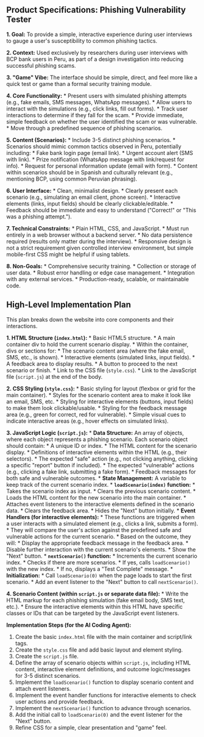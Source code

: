 ## Product Specifications: Phishing Vulnerability Tester

**1. Goal:** To provide a simple, interactive experience during user interviews to gauge a user's susceptibility to common phishing tactics.

**2. Context:** Used exclusively by researchers during user interviews with BCP bank users in Peru, as part of a design investigation into reducing successful phishing scams.

**3. "Game" Vibe:** The interface should be simple, direct, and feel more like a quick test or game than a formal security training module.

**4. Core Functionality:**
    * Present users with simulated phishing attempts (e.g., fake emails, SMS messages, WhatsApp messages).
    * Allow users to interact with the simulations (e.g., click links, fill out forms).
    * Track user interactions to determine if they fall for the scam.
    * Provide immediate, simple feedback on whether the user identified the scam or was vulnerable.
    * Move through a predefined sequence of phishing scenarios.

**5. Content (Scenarios):**
    * Include 3-5 distinct phishing scenarios.
    * Scenarios should mimic common tactics observed in Peru, potentially including:
        * Fake bank login page (email link).
        * Urgent account alert (SMS with link).
        * Prize notification (WhatsApp message with link/request for info).
        * Request for personal information update (email with form).
    * Content within scenarios should be in Spanish and culturally relevant (e.g., mentioning BCP, using common Peruvian phrasing).

**6. User Interface:**
    * Clean, minimalist design.
    * Clearly present each scenario (e.g., simulating an email client, phone screen).
    * Interactive elements (links, input fields) should be clearly clickable/editable.
    * Feedback should be immediate and easy to understand ("Correct!" or "This was a phishing attempt.").

**7. Technical Constraints:**
    * Plain HTML, CSS, and JavaScript.
    * Must run entirely in a web browser without a backend server.
    * No data persistence required (results only matter during the interview).
    * Responsive design is not a strict requirement given controlled interview environment, but simple mobile-first CSS might be helpful if using tablets.

**8. Non-Goals:**
    * Comprehensive security training.
    * Collection or storage of user data.
    * Robust error handling or edge case management.
    * Integration with any external services.
    * Production-ready, scalable, or maintainable code.

## High-Level Implementation Plan

This plan breaks down the website into core components and their interactions.

**1. HTML Structure (`index.html`):**
    * Basic HTML5 structure.
    * A main container div to hold the current scenario display.
    * Within the container, divs or sections for:
        * The scenario content area (where the fake email, SMS, etc., is shown).
        * Interactive elements (simulated links, input fields).
        * A feedback area to display results.
        * A button to proceed to the next scenario or finish.
    * Link to the CSS file (`style.css`).
    * Link to the JavaScript file (`script.js`) at the end of the body.

**2. CSS Styling (`style.css`):**
    * Basic styling for layout (flexbox or grid for the main container).
    * Styles for the scenario content area to make it look like an email, SMS, etc.
    * Styling for interactive elements (buttons, input fields) to make them look clickable/usable.
    * Styling for the feedback message area (e.g., green for correct, red for vulnerable).
    * Simple visual cues to indicate interactive areas (e.g., hover effects on simulated links).

**3. JavaScript Logic (`script.js`):**
    * **Data Structure:** An array of objects, where each object represents a phishing scenario. Each scenario object should contain:
        * A unique ID or index.
        * The HTML content for the scenario display.
        * Definitions of interactive elements within the HTML (e.g., their selectors).
        * The expected "safe" action (e.g., not clicking anything, clicking a specific "report" button if included).
        * The expected "vulnerable" actions (e.g., clicking a fake link, submitting a fake form).
        * Feedback messages for both safe and vulnerable outcomes.
    * **State Management:** A variable to keep track of the current scenario index.
    * **`loadScenario(index)` function:**
        * Takes the scenario index as input.
        * Clears the previous scenario content.
        * Loads the HTML content for the new scenario into the main container.
        * Attaches event listeners to the interactive elements defined in the scenario data.
        * Clears the feedback area.
        * Hides the "Next" button initially.
    * **Event Handlers (for interactive elements):**
        * These functions are triggered when a user interacts with a simulated element (e.g., clicks a link, submits a form).
        * They will compare the user's action against the predefined safe and vulnerable actions for the current scenario.
        * Based on the outcome, they will:
            * Display the appropriate feedback message in the feedback area.
            * Disable further interaction with the current scenario's elements.
            * Show the "Next" button.
    * **`nextScenario()` function:**
        * Increments the current scenario index.
        * Checks if there are more scenarios.
        * If yes, calls `loadScenario()` with the new index.
        * If no, displays a "Test Complete" message.
    * **Initialization:**
        * Call `loadScenario(0)` when the page loads to start the first scenario.
        * Add an event listener to the "Next" button to call `nextScenario()`.

**4. Scenario Content (within `script.js` or separate data file):**
    * Write the HTML markup for each phishing simulation (fake email body, SMS text, etc.).
    * Ensure the interactive elements within this HTML have specific classes or IDs that can be targeted by the JavaScript event listeners.

**Implementation Steps (for the AI Coding Agent):**

1.  Create the basic `index.html` file with the main container and script/link tags.
2.  Create the `style.css` file and add basic layout and element styling.
3.  Create the `script.js` file.
4.  Define the array of scenario objects within `script.js`, including HTML content, interactive element definitions, and outcome logic/messages for 3-5 distinct scenarios.
5.  Implement the `loadScenario()` function to display scenario content and attach event listeners.
6.  Implement the event handler functions for interactive elements to check user actions and provide feedback.
7.  Implement the `nextScenario()` function to advance through scenarios.
8.  Add the initial call to `loadScenario(0)` and the event listener for the "Next" button.
9.  Refine CSS for a simple, clear presentation and "game" feel.